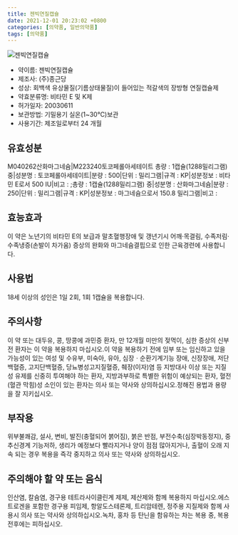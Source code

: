 ```yaml
---
title: 젠빅연질캡슐
date: 2021-12-01 20:23:02 +0800
categories: [의약품, 일반의약품]
tags: [의약품]
---
```

![젠빅연질캡슐](https://nedrug.mfds.go.kr/pbp/cmn/itemImageDownload/147428018612500061)

- 약이름: 젠빅연질캡슐
- 제조사: (주)종근당
- 성상: 회백색 유상물질(기름상태물질)이 들어있는 적갈색의 장방형 연질캡슐제
- 약효분류명: 비타민 E 및 K제
- 허가일자: 20030611
- 보관방법: 기밀용기 실온(1~30℃)보관
- 사용기간: 제조일로부터 24 개월
## 유효성분
M040262산화마그네슘|M223240토코페롤아세테이트
총량 : 1캡슐(1288밀리그램) 중|성분명 : 토코페롤아세테이트|분량 : 500|단위 : 밀리그램|규격 : KP|성분정보 : 비타민 E로서 500 IU|비고 : ;총량 : 1캡슐(1288밀리그램) 중|성분명 : 산화마그네슘|분량 : 250|단위 : 밀리그램|규격 : KP|성분정보 : 마그네슘으로서 150.8 밀리그램|비고 :
## 효능효과
이 약은 노년기의 비타민 E의 보급과 말초혈행장애 및 갱년기시 어깨·목결림, 수족저림·수족냉증(손발이 차가움) 증상의 완화와 마그네슘결핍으로 인한 근육경련에 사용합니다.
## 사용법
18세 이상의 성인은 1일 2회, 1회 1캡슐을 복용합니다.
## 주의사항
이 약 또는 대두유, 콩, 땅콩에 과민증 환자, 만 12개월 미만의 젖먹이, 심한 증상의 신부전 환자는 이 약을 복용하지 마십시오.이 약을 복용하기 전에 임부 또는 임신하고 있을 가능성이 있는 여성 및 수유부, 미숙아, 유아, 심장ㆍ순환기계기능 장애, 신장장애, 저단백혈증, 고지단백혈증, 당뇨병성고지질혈증, 췌장(이자)염 등 지방대사 이상 또는 지질성 유제를 신중히 투여해야 하는 환자, 지방과부하로 특별한 위험이 예상되는 환자, 혈전(혈관 막힘)성 소인이 있는 환자는 의사 또는 약사와 상의하십시오.정해진 용법과 용량을 잘 지키십시오.
## 부작용
위부불쾌감, 설사, 변비, 발진(충혈되어 붉어짐), 붉은 반점, 부전수축(심장박동정지), 중추신경계 기능저하, 생리가 예정보다 빨라지거나 양이 점점 많아지거나, 출혈이 오래 지속 되는 경우 복용을 즉각 중지하고 의사 또는 약사와 상의하십시오.
## 주의해야 할 약 또는 음식
인산염, 칼슘염, 경구용 테트라사이클린계 제제, 제산제와 함께 복용하지 마십시오.에스트로겐을 포함한 경구용 피임제, 항알도스테론제, 트리암테렌, 정주용 지질제와 함께 사용시 의사 또는 약사와 상의하십시오.녹차, 홍차 등 탄닌을 함유하는 차는 복용 중, 복용 전후에는 피하십시오.
